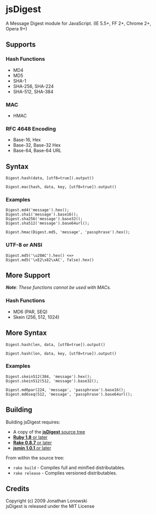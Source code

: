 jsDigest
===

A Message Digest module for JavaScript. (IE 5.5+, FF 2+, Chrome 2+, Opera 9+)


Supports
---

### Hash Functions ###

 * MD4
 * MD5
 * SHA-1
 * SHA-256, SHA-224
 * SHA-512, SHA-384

### MAC ###

 * HMAC

### RFC 4648 Encoding ###

 * Base-16, Hex
 * Base-32, Base-32 Hex
 * Base-64, Base-64 URL


Syntax
---

    Digest.hash(data, [utf8=true]).output()
    
    Digest.mac(hash, data, key, [utf8=true]).output()

### Examples ###

    Digest.md4('message').hex();
    Digest.sha1('message').base16();
    Digest.sha256('message').base32();
    Digest.sha512('message').base64url();
    
    Digest.hmac(Digest.md5, 'message', 'passphrase').hex();

### UTF-8 or ANSI ###

    Digest.md5('\u20AC').hex() <=>
    Digest.md5('\xE2\x82\xAC', false).hex()


More Support
---

***Note**: These functions cannot be used with MACs.*

### Hash Functions ###

 * MD6 (PAR, SEQ)
 * Skein (256, 512, 1024)


More Syntax
---

    Digest.hash(len, data, [utf8=true]).output()
    
    Digest.hash(len, data, key, [utf8=true]).output()

### Examples ###

    Digest.skein512(384, 'message').hex();
    Digest.skein512(512, 'message').base32();
    
    Digest.md6par(224, 'message', 'passphrase').base16();
    Digest.md6seq(512, 'message', 'passphrase').base64url();


Building
----

Building jsDigest requires:

 * A copy of the [**jsDigest** source tree](http://github.com/coiscir/jsdigest)
 * [**Ruby 1.8** or later](http://ruby-lang.org/)
 * [**Rake 0.8.7** or later](http://rake.rubyforge.org/)
 * [**jsmin 1.0.1** or later](http://rubyforge.org/projects/riposte/)

From within the source tree:

 * `rake build` - Compiles full and minified distributables.
 * `rake release` - Compiles versioned distributables.


Credits
----

Copyright (c) 2009 Jonathan Lonowski  
jsDigest is released under the MIT License
